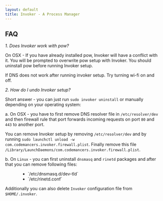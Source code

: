 ```yaml
---
layout: default
title: Invoker - A Process Manager
---
```

## FAQ

<em> 1. Does Invoker work with pow? </em>

On OSX - If you have already installed pow, Invoker will
have a conflict with it.
You will be prompted to overwrite pow setup with Invoker. You should
uninstall pow before running Invoker setup.

If DNS does not work after running invoker setup. Try turning wi-fi on and off.

<em> 2. How do I undo Invoker setup? </em>

Short answer - you can just run `sudo invoker uninstall` or manually depending on your operating system:

a. On OSX - you have to first remove DNS resolver file in `/etc/resolver/dev` and then firewall rule that port forwards incoming requests on port `80` and `443` to another port.

You can remove Invoker setup by removing `/etc/resolver/dev` and by running `sudo launchctl unload -w com.codemancers.invoker.firewall.plist`. Finally remove this file `/Library/LaunchDaemons/com.codemancers.invoker.firewall.plist`.

b. On `Linux` - you can first uninstall `dnsmasq` and `rinetd` packages and after that you can remove following files:
<ul style="margin-left:50px;">
  <li> `/etc/dnsmasq.d/dev-tld` </li>
  <li> `/etc/rinetd.conf` </li>
</ul>

Additionally you can also delete `Invoker` configuration file from `$HOME/.invoker`.
